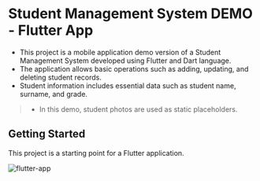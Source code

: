 # Student Management System DEMO -  Flutter App

- This project is a mobile application demo version of a Student Management System developed using Flutter and Dart language.
- The application allows basic operations such as adding, updating, and deleting student records.
- Student information includes essential data such as student name, surname, and grade.
> -  In this demo, student photos are used as static placeholders.

## Getting Started

This project is a starting point for a Flutter application.

![flutter-app](https://github.com/SEIDY-KANTE/flutter-demo/assets/82980518/1575945d-7a9b-458d-8a30-6a1c185e2f79)
